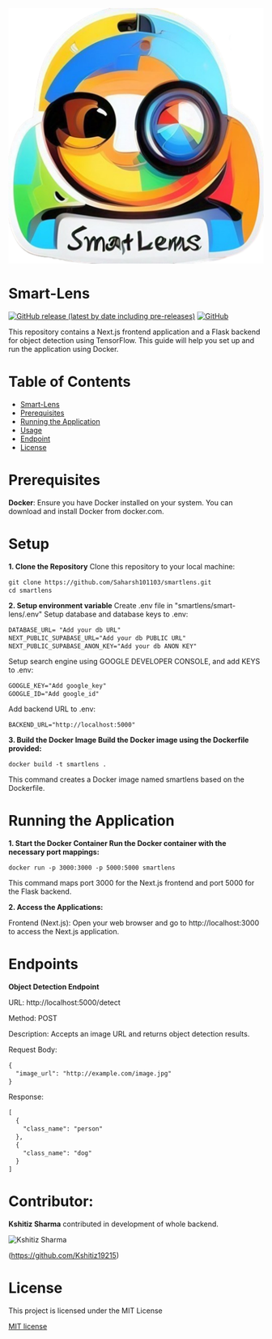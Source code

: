
![Smart Lens](https://github.com/Saharsh101103/smartlens/blob/master/smart-lens/public/android-chrome-512x512.png?raw=true)

# Smart-Lens

[![GitHub release (latest by date including pre-releases)](https://img.shields.io/github/v/release/navendu-pottekkat/awesome-readme?include_prereleases)](https://img.shields.io/github/v/release/navendu-pottekkat/awesome-readme?include_prereleases)
[![GitHub](https://img.shields.io/github/license/navendu-pottekkat/awesome-readme)](https://img.shields.io/github/license/navendu-pottekkat/awesome-readme)

This repository contains a Next.js frontend application and a Flask backend for object detection using TensorFlow. This guide will help you set up and run the application using Docker.

# Table of Contents
- [Smart-Lens](##smart-lens)
- [Prerequisites](#Setup)
- [Running the Application](#RunningtheApplication)
- [Usage](#usage)
- [Endpoint](#Endpoint)
- [License](#License)


# Prerequisites

**Docker**: Ensure you have Docker installed on your system. You can download and install Docker from docker.com.  

# Setup


**1. Clone the Repository**
Clone this repository to your local machine:
```shell
git clone https://github.com/Saharsh101103/smartlens.git
cd smartlens
```
**2. Setup environment variable**
Create .env file in "smartlens/smart-lens/.env"
Setup database and database keys to .env:
```shell
DATABASE_URL= "Add your db URL"
NEXT_PUBLIC_SUPABASE_URL="Add your db PUBLIC URL"
NEXT_PUBLIC_SUPABASE_ANON_KEY="Add your db ANON KEY"
```

Setup search engine using GOOGLE DEVELOPER CONSOLE, and add KEYS to .env:
```shell
GOOGLE_KEY="Add google_key"
GOOGLE_ID="Add google_id"
```

Add backend URL to .env:
```shell
BACKEND_URL="http://localhost:5000"
```

**3. Build the Docker Image
Build the Docker image using the Dockerfile provided:**
```shell
docker build -t smartlens .
```
This command creates a Docker image named smartlens based on the Dockerfile.

# Running the Application


**1. Start the Docker Container
Run the Docker container with the necessary port mappings:**
```shell
docker run -p 3000:3000 -p 5000:5000 smartlens
```
This command maps port 3000 for the Next.js frontend and port 5000 for the Flask backend.


**2. Access the Applications:**

Frontend (Next.js): Open your web browser and go to http://localhost:3000 to access the Next.js application.


# Endpoints


**Object Detection Endpoint**

URL: http://localhost:5000/detect

Method: POST

Description: Accepts an image URL and returns object detection results.

Request Body:
```shell
{
  "image_url": "http://example.com/image.jpg"
}

```

Response:
```shell
[
  {
    "class_name": "person"
  },
  {
    "class_name": "dog"
  }
]

```


# Contributor:

**Kshitiz Sharma** contributed in development of whole backend.

![Kshitiz Sharma](https://media.licdn.com/dms/image/v2/D4D03AQFLS-aBdLJAhQ/profile-displayphoto-shrink_200_200/profile-displayphoto-shrink_200_200/0/1694627216748?e=1729123200&v=beta&t=zFhycPI0xghCX3YGrVMNkOkWyTGLSTqmo077UN3r6vM)

(https://github.com/Kshitiz19215)





# License


This project is licensed under the MIT License

[MIT license](./LICENSE)









